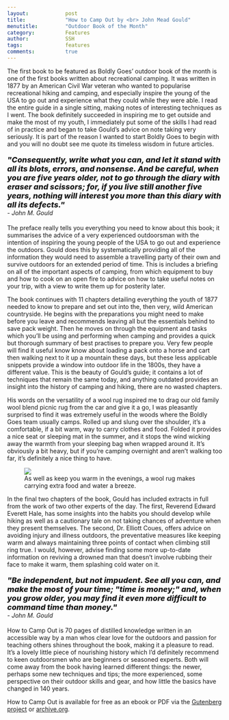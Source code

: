 ```yaml
---
layout:            post
title:             "How to Camp Out by <br> John Mead Gould"
menutitle:         "Outdoor Book of the Month"
category:          Features
author:            SSH
tags:              features  
comments:          true
---
```


The first book to be featured as Boldly Goes’ outdoor book of the month is one of the first books written about recreational camping.  It was written in 1877 by an American Civil War veteran who wanted to popularise recreational hiking and camping, and especially inspire the young of the USA to go out and experience what they could while they were able.  I read the entire guide in a single sitting, making notes of interesting techniques as I went.  The book definitely succeeded in inspiring me to get outside and make the most of my youth, I immediately put some of the skills I had read of in practice and began to take Gould’s advice on note taking very seriously.  It is part of the reason I wanted to start Boldly Goes to begin with and you will no doubt see me quote its timeless wisdom in future articles.

<p style="font-style: italic; font-weight: 800; font-size: 18px;">
"Consequently, write what you can, and let it stand with all its blots, errors, and nonsense. And be careful, when you are five years older, not to go through the diary with eraser and scissors; for, if you live still another five years, nothing will interest you more than this diary with all its defects."   <br><span style="font-style: italic; font-weight: 400; font-size: 14px;"> - John M. Gould</span>
</p> 

The preface really tells you everything you need to know about this book; it summarises the advice of a very experienced outdoorsman with the intention of inspiring the young people of the USA to go out and experience the outdoors.  Gould does this by systematically providing all of the information they would need to assemble a travelling party of their own and survive outdoors for an extended period of time.  This is includes a briefing on all of the important aspects of camping, from  which equipment to buy and how to cook on an open fire  to advice on how to take useful notes on your trip, with a view to write them up for posterity later.

The book continues with 11 chapters detailing everything the youth of 1877 needed to know to prepare and set out into the, then very, wild American countryside.  He begins with the preparations you might need to make before you leave and recommends leaving all but the essentials behind to save pack weight.  Then he moves on through the equipment and tasks which you’ll be using and performing when camping and provides a quick but thorough summary of best practises to prepare you.  Very few people will find it useful know know about loading a pack onto a horse and cart then walking next to it up a mountain these days, but these less applicable snippets provide a window into outdoor life in the 1800s, they have a different value.  This is the beauty of Gould’s guide; it contains a lot of techniques that remain the same today, and anything outdated provides an insight into the history of camping and hiking, there are no wasted chapters.

His words on the versatility of a wool rug inspired me to drag our old family wool blend picnic rug from the car and give it a go, I was pleasantly surprised to find it was extremely useful in the woods where the Boldly Goes team usually camps.  Rolled up and slung over the shoulder, it’s a comfortable, if a bit warm, way to carry clothes and food.  Folded it provides a nice seat or sleeping mat in the summer, and it stops the wind wicking away the warmth from your sleeping bag when wrapped around it.  It’s obviously a bit heavy, but if you’re camping overnight and aren’t walking too far, it’s definitely a nice thing to have.

<figure>
<img src="{{ site.github.url }}/media/img/marchbotm/rug.jpg" />
<figcaption>As well as keep you warm in the evenings, a wool rug makes carrying extra food and water a breeze.</figcaption>
</figure>

In the final two chapters of the book, Gould has included extracts in full from the work of two other experts of the day.  The first, Reverend Edward Everett Hale, has some insights into the habits you should develop while hiking as well as a cautionary tale on not taking chances of adventure when they present themselves.  The second, Dr. Elliott Coues, offers advice on avoiding injury and illness outdoors, the preventative measures like keeping warm and always maintaining three points of contact when climbing still ring true.  I would, however, advise finding some more up-to-date information on reviving a drowned man that doesn’t involve rubbing their face to make it warm, them splashing cold water on it.

<p style="font-style: italic; font-weight: 800; font-size: 18px;"> "Be independent, but not impudent. See all you can, and make the most of your time; "time is money;" and, when you grow older, you may find it even more difficult to command time than money." <br><span style="font-style: italic; font-weight: 400; font-size: 14px;"> - John M. Gould</span>
</p> 

How to Camp Out is 70 pages of distilled knowledge written in an accessible way by a man whos clear love for the outdoors and passion for teaching others shines throughout the book, making it a pleasure to read.  It’s a lovely little piece of nourishing history which I’d definitely recommend to keen outdoorsmen who are beginners or seasoned experts.  Both will come away from the book having learned different things: the newer, perhaps some new techniques and tips; the more experienced, some perspective on their outdoor skills and gear, and how little the basics have changed in 140 years. 

How to Camp Out is available for free as an ebook or PDF via the [Gutenberg project](http://archive.org/stream/howtocampout17575gut/17575.txt) or [archive.org](http://www.gutenberg.org/files/17575/17575-h/17575-h.htm).